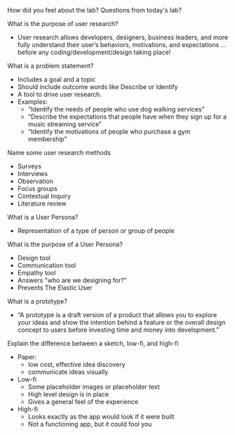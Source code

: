 How did you feel about the lab?
Questions from today's lab?

What is the purpose of user research?

- User research allows developers, designers, business leaders, and more fully understand their user’s behaviors, motivations, and expectations …before any coding/development/design taking place!

What is a problem statement?

- Includes a goal and a topic
- Should include outcome words like Describe or Identify
- A tool to drive user research.
- Examples:
  - “Identify the needs of people who use dog walking services”
  - “Describe the expectations that people have when they sign up for a music streaming service”
  - “Identify the motivations of people who purchase a gym membership”

Name some user research methods

- Surveys
- Interviews
- Observation
- Focus groups
- Contextual Inquiry
- Literature review

What is a User Persona?

- Representation of a type of person or group of people

What is the purpose of a User Persona?

- Design tool
- Communication tool
- Empathy tool
- Answers "who are we designing for?"
- Prevents The Elastic User

What is a prototype?

- “A prototype is a draft version of a product that allows you to explore your ideas and show the intention behind a feature or the overall design concept to users before investing time and money into development.”

Explain the difference between a sketch, low-fi, and high-fi

- Paper:
  - low cost, effective idea discovery
  - communicate ideas visually
- Low-fi
  - Some placeholder images or placeholder text
  - High level design is in place
  - Gives a general feel of the experience
- High-fi
  - Looks exactly as the app would look if it were built
  - Not a functioning app, but it could fool you
